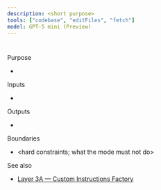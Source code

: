 ```yaml
---
description: <short purpose>
tools: ["codebase", "editFiles", "fetch"]
model: GPT-5 mini (Preview)
---
```


# <Mode Name>

Purpose

- <what this mode is for>

Inputs

- <what the mode expects from the user>

Outputs

- <what the mode will produce and in what format>

Boundaries

- <hard constraints; what the mode must not do>

See also

- [Layer 3A — Custom Instructions Factory](../instructions/layer-3a-custom-instructions-factory.instructions.md)

